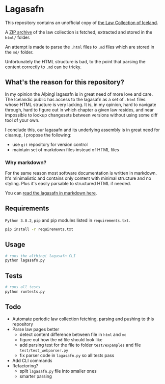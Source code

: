 # Lagasafn

This repository contains an unofficial copy of [the Law Collection of Iceland](https://www.althingi.is/lagasafn/).

A [ZIP archive](https://www.althingi.is/lagasafn/zip-skra-af-lagasafni/) of the law collection is fetched, extracted and stored in the `html/` folder.

An attempt is made to parse the `.html` files to `.md` files which are stored in the `md/` folder.

Unfortunately the HTML structure is bad, to the point that parsing the content correctly to `.md` can be tricky.

## What's the reason for this repository?

In my opinion the Alþingi lagasafn is in great need of more love and care. The Icelandic public has access to the lagasafn as a set of `.html` files whose HTML structure is very lacking. It is, in my opinion, hard to navigate through, hard to figure out in which chapter a given law resides, and near impossible to lookup changesets between versions without using some diff tool of your own.

I conclude this, our lagasafn and its underlying assembly is in great need for cleanup, I propose the following:

* use `git` repository for version control
* maintain set of markdown files instead of HTML files

### Why markdown?

For the same reason most software documentation is written in markdown. It's minimalistic and contains only content with minimal structure and no styling. Plus it's easily parsable to structured HTML if needed.

You can [read the lagasafn in markdown here](https://github.com/althingi/lagasafn/blob/master/md/README.md).

## Requirements

`Python 3.8.2`, `pip` and pip modules listed in `requirements.txt`.

```bash
pip install -r requirements.txt
```

## Usage

```bash
# runs the althingi lagasafn CLI
python lagasafn.py
```

## Tests

```bash
# runs all tests
python runtests.py
```

## Todo

* Automate periodic law collection fetching, parsing and pushing to this repository
* Parse law pages better
  - detect content difference between file in `html` and `md`
  - figure out how the `md` file should look like
  - add parsing test for the file to folder `test/expamples` and file `test/test_webparser.py`
  - fix parser code in `lagasafn.py` so all tests pass
* Add CLI commands
* Refactoring?
  - split `lagasafn.py` file into smaller ones
  - smarter parsing
